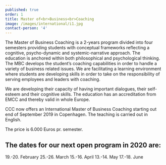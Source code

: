 ```yaml
---
published: true
order: 1
title: Master of<br>Business<br>Coaching
image: /images/international/i1.jpg
contact-person: '4'
---
```


The Master of Business Coaching is a 2-years program divided into four semesters providing students with conceptual frameworks reflecting a cognitive, psycho-dynamic and systemic-narrative approach. The education is anchored within both philosophical and psychological thinking. The MBC develops the student’s coaching capabilities in order to handle a variety of business related issues. We are facilitating a learning environment where students are developing skills in order to take on the responsibility of serving employees and leaders with coaching.

We are developing their capacity of having important dialogues, their self-esteem and their cognitive skills. The education has an accreditation from EMCC and thereby valid in whole Europe.

CCC now offers an International Master of Business Coaching starting out end of September 2019 in Copenhagen. The teaching is carried out in English.

The price is 6.000 Euros pr. semester.

## The dates for our next open program in 2020 are: 

19.-20. February
25.-26. March
15.-16. April
13.-14. May
17.-18. June